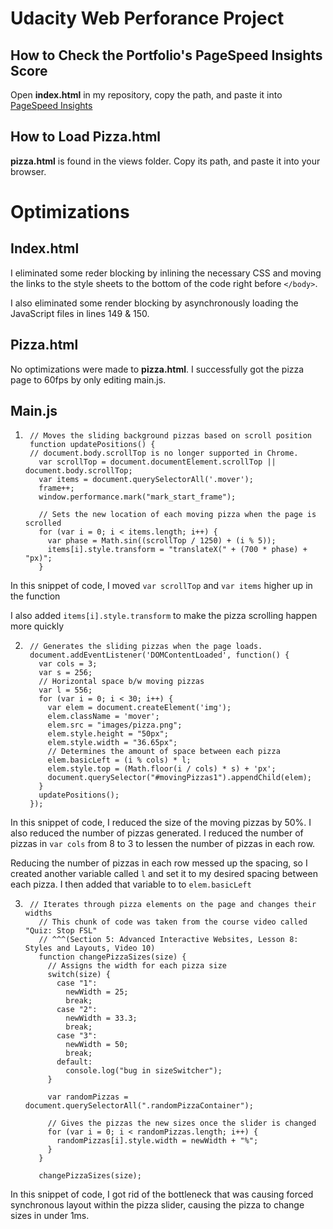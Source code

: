 # Udacity Web Perforance Project

## How to Check the Portfolio's PageSpeed Insights Score
Open **index.html** in my repository, copy the path, and paste it into [PageSpeed Insights](https://developers.google.com/speed/pagespeed/insights/)

## How to Load Pizza.html
**pizza.html** is found in the views folder. Copy its path, and paste it into your browser.

# Optimizations

## Index.html
I eliminated some reder blocking by inlining the necessary CSS and moving the links to the style sheets to the bottom of the code right before `</body>`.

I also eliminated some render blocking by asynchronously loading the JavaScript files in lines 149 & 150.

## Pizza.html
No optimizations were made to **pizza.html**. I successfully got the pizza page to 60fps by only editing main.js.

## Main.js
1.
        // Moves the sliding background pizzas based on scroll position
        function updatePositions() {
        // document.body.scrollTop is no longer supported in Chrome.
          var scrollTop = document.documentElement.scrollTop || document.body.scrollTop;
          var items = document.querySelectorAll('.mover');
          frame++;
          window.performance.mark("mark_start_frame");

          // Sets the new location of each moving pizza when the page is scrolled
          for (var i = 0; i < items.length; i++) {
            var phase = Math.sin((scrollTop / 1250) + (i % 5));
            items[i].style.transform = "translateX(" + (700 * phase) + "px)";
          }
          
In this snippet of code, I moved `var scrollTop` and `var items` higher up in the function

I also added `items[i].style.transform` to make the pizza scrolling happen more quickly

2.
        // Generates the sliding pizzas when the page loads.
        document.addEventListener('DOMContentLoaded', function() {
          var cols = 3;
          var s = 256;
          // Horizontal space b/w moving pizzas
          var l = 556;
          for (var i = 0; i < 30; i++) {
            var elem = document.createElement('img');
            elem.className = 'mover';
            elem.src = "images/pizza.png";
            elem.style.height = "50px";
            elem.style.width = "36.65px";
            // Determines the amount of space between each pizza
            elem.basicLeft = (i % cols) * l;
            elem.style.top = (Math.floor(i / cols) * s) + 'px';
            document.querySelector("#movingPizzas1").appendChild(elem);
          }
          updatePositions();
        });
        
In this snippet of code, I reduced the size of the moving pizzas by 50%. I also reduced the number of pizzas generated. I reduced the number of pizzas in `var cols` from 8 to 3 to lessen the number of pizzas in each row.

Reducing the number of pizzas in each row messed up the spacing, so I created another variable called `l` and set it to my desired spacing between each pizza. I then added that variable to to `elem.basicLeft`

3.
        // Iterates through pizza elements on the page and changes their widths
          // This chunk of code was taken from the course video called "Quiz: Stop FSL" 
          // ^^^(Section 5: Advanced Interactive Websites, Lesson 8: Styles and Layouts, Video 10) 
          function changePizzaSizes(size) {
            // Assigns the width for each pizza size
            switch(size) {
              case "1":
                newWidth = 25;
                break;
              case "2":
                newWidth = 33.3;
                break;
              case "3":
                newWidth = 50;
                break;
              default:
                console.log("bug in sizeSwitcher");
            }

            var randomPizzas = document.querySelectorAll(".randomPizzaContainer");

            // Gives the pizzas the new sizes once the slider is changed
            for (var i = 0; i < randomPizzas.length; i++) {
              randomPizzas[i].style.width = newWidth + "%";
            }
          }

          changePizzaSizes(size);
  
In this snippet of code, I got rid of the bottleneck that was causing forced synchronous layout within the pizza slider, causing the pizza to change sizes in under 1ms.

